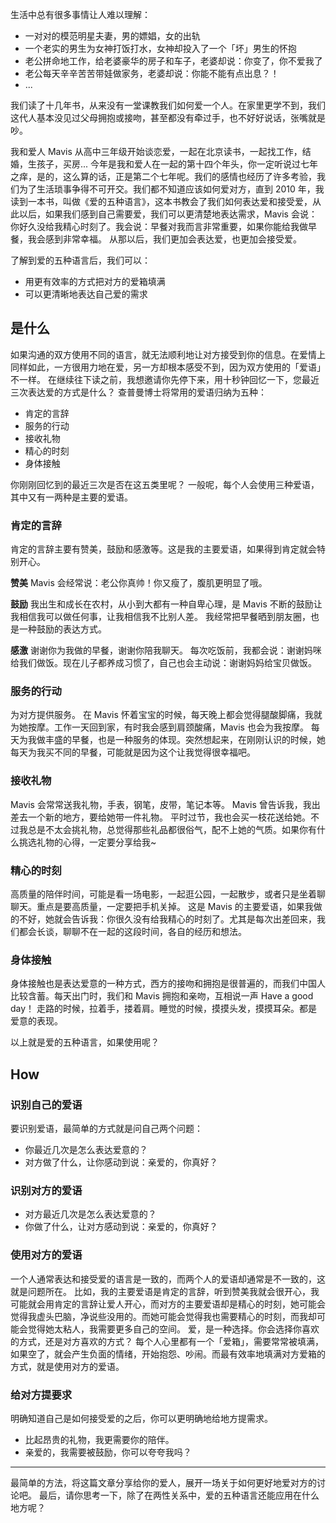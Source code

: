 生活中总有很多事情让人难以理解：
* 一对对的模范明星夫妻，男的嫖娼，女的出轨
* 一个老实的男生为女神打饭打水，女神却投入了一个「坏」男生的怀抱
* 老公拼命地工作，给老婆豪华的房子和车子，老婆却说：你变了，你不爱我了
* 老公每天辛辛苦苦带娃做家务，老婆却说：你能不能有点出息？！
* ...

我们读了十几年书，从来没有一堂课教我们如何爱一个人。在家里更学不到，我们这代人基本没见过父母拥抱或接吻，甚至都没有牵过手，也不好好说话，张嘴就是吵。

我和爱人 Mavis 从高中三年级开始谈恋爱，一起在北京读书，一起找工作，结婚，生孩子，买房...
今年是我和爱人在一起的第十四个年头，你一定听说过七年之痒，是的，这么算的话，正是第二个七年呢。我们的感情也经历了许多考验，我们为了生活琐事争得不可开交。我们都不知道应该如何爱对方，直到 2010 年，我读到一本书，叫做《爱的五种语言》，这本书教会了我们如何表达爱和接受爱，从此以后，如果我们感到自己需要爱，我们可以更清楚地表达需求，Mavis 会说：你好久没给我精心时刻了。我会说：早餐对我而言非常重要，如果你能给我做早餐，我会感到非常幸福。
从那以后，我们更加会表达爱，也更加会接受爱。

了解到爱的五种语言后，我们可以：
* 用更有效率的方式把对方的爱箱填满
* 可以更清晰地表达自己爱的需求

## 是什么
如果沟通的双方使用不同的语言，就无法顺利地让对方接受到你的信息。在爱情上同样如此，一方很用力地在爱，另一方却根本感受不到，因为双方使用的「爱语」不一样。
在继续往下读之前，我想邀请你先停下来，用十秒钟回忆一下，您最近三次表达爱的方式是什么？
查普曼博士将常用的爱语归纳为五种：
* 肯定的言辞
* 服务的行动
* 接收礼物
* 精心的时刻
* 身体接触

你刚刚回忆到的最近三次是否在这五类里呢？
一般呢，每个人会使用三种爱语，其中又有一两种是主要的爱语。

### 肯定的言辞
肯定的言辞主要有赞美，鼓励和感激等。这是我的主要爱语，如果得到肯定就会特别开心。

**赞美**
Mavis 会经常说：老公你真帅！你又瘦了，腹肌更明显了哦。

**鼓励**
我出生和成长在农村，从小到大都有一种自卑心理，是 Mavis 不断的鼓励让我相信我可以做任何事，让我相信我不比别人差。
我经常把早餐晒到朋友圈，也是一种鼓励的表达方式。

**感激**
谢谢你为我做的早餐，谢谢你陪我聊天。
每次吃饭前，我都会说：谢谢妈咪给我们做饭。现在儿子都养成习惯了，自己也会主动说：谢谢妈妈给宝贝做饭。

### 服务的行动
为对方提供服务。
在 Mavis 怀着宝宝的时候，每天晚上都会觉得腿酸脚痛，我就为她按摩。工作一天回到家，有时我会感到肩颈酸痛，Mavis 也会为我按摩。
每天为我做丰盛的早餐，也是一种服务的体现。突然想起来，在刚刚认识的时候，她每天为我买不同的早餐，可能就是因为这个让我觉得很幸福吧。

### 接收礼物
Mavis 会常常送我礼物，手表，钢笔，皮带，笔记本等。
Mavis 曾告诉我，我出差去一个新的地方，要给她带一件礼物。
平时过节，我也会买一枝花送给她。不过我总是不太会挑礼物，总觉得那些礼品都很俗气，配不上她的气质。如果你有什么挑选礼物的心得，一定要分享给我~

### 精心的时刻
高质量的陪伴时间，可能是看一场电影，一起逛公园，一起散步，或者只是坐着聊聊天。重点是要高质量，一定要把手机关掉。
这是 Mavis 的主要爱语，如果我做的不好，她就会告诉我：你很久没有给我精心的时刻了。尤其是每次出差回来，我们都会长谈，聊聊不在一起的这段时间，各自的经历和想法。

### 身体接触
身体接触也是表达爱意的一种方式，西方的接吻和拥抱是很普遍的，而我们中国人比较含蓄。每天出门时，我们和 Mavis 拥抱和亲吻，互相说一声 Have a good day！
走路的时候，拉着手，搂着肩。睡觉的时候，摸摸头发，摸摸耳朵。都是爱意的表现。

以上就是爱的五种语言，如果使用呢？

## How
### 识别自己的爱语
要识别爱语，最简单的方式就是问自己两个问题：
* 你最近几次是怎么表达爱意的？
* 对方做了什么，让你感动到说：亲爱的，你真好？

### 识别对方的爱语
* 对方最近几次是怎么表达爱意的？
* 你做了什么，让对方感动到说：亲爱的，你真好？

### 使用对方的爱语
一个人通常表达和接受爱的语言是一致的，而两个人的爱语却通常是不一致的，这就是问题所在。
比如，我的主要爱语是肯定的言辞，听到赞美我就会很开心，我可能就会用肯定的言辞让爱人开心，而对方的主要爱语却是精心的时刻，她可能会觉得我虚头巴脑，净说些没用的。而她可能会觉得我也需要精心的时刻，而我却可能会觉得她太粘人，我需要更多自己的空间。
爱，是一种选择。你会选择你喜欢的方式，还是对方喜欢的方式？
每个人心里都有一个「爱箱」，需要常常被填满，如果空了，就会产生负面的情绪，开始抱怨、吵闹。而最有效率地填满对方爱箱的方式，就是使用对方的爱语。

### 给对方提要求
明确知道自己是如何接受爱的之后，你可以更明确地给地方提需求。
* 比起昂贵的礼物，我更需要你的陪伴。
* 亲爱的，我需要被鼓励，你可以夸夸我吗？

---

最简单的方法，将这篇文章分享给你的爱人，展开一场关于如何更好地爱对方的讨论吧。
最后，请你思考一下，除了在两性关系中，爱的五种语言还能应用在什么地方呢？